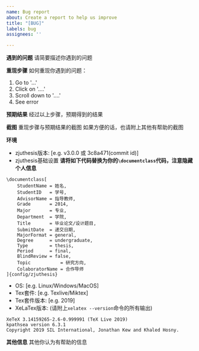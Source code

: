 ```yaml
---
name: Bug report
about: Create a report to help us improve
title: "[BUG]"
labels: bug
assignees: ''

---
```


**遇到的问题**
请简要描述你遇到的问题

**重现步骤**
如何重现你遇到的问题：

1. Go to '...'
2. Click on '....'
3. Scroll down to '....'
4. See error

**预期结果**
经过以上步骤，预期得到的结果

**截图**
重现步骤与预期结果的截图
如果方便的话，也请附上其他有帮助的截图

**环境**
 - zjuthesis版本: [e.g. v3.0.0 或 3c8a471(commit id)]
- zjuthesis基础设置 **请将如下代码替换为你的`\documentclass`代码，注意隐藏个人信息**
```
\documentclass[
    StudentName = 姓名,
    StudentID   = 学号,
    AdvisorName = 指导教师,
    Grade       = 2014,
    Major       = 专业,
    Department  = 学院,
    Title       = 毕业论文/设计题目,
    SubmitDate  = 递交日期,
    MajorFormat = general,
    Degree      = undergraduate,
    Type        = thesis,
    Period      = final,
    BlindReview = false,
    Topic           = 研究方向,
    ColaboratorName = 合作导师
]{config/zjuthesis}
```
 - OS: [e.g. Linux/Windows/MacOS]
 - Tex套件: [e.g. Texlive/Miktex]
 - Tex套件版本: [e.g. 2019]
 - XeLaTex版本: (请附上`xelatex --version`命令的所有输出)
``` shell
XeTeX 3.14159265-2.6-0.999991 (TeX Live 2019)
kpathsea version 6.3.1
Copyright 2019 SIL International, Jonathan Kew and Khaled Hosny.
```

**其他信息**
其他你认为有帮助的信息
